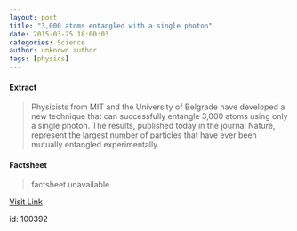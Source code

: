 ```yaml
---
layout: post
title: "3,000 atoms entangled with a single photon"
date: 2015-03-25 18:00:03
categories: Science
author: unknown author
tags: [physics]
---
```



#### Extract
>Physicists from MIT and the University of Belgrade have developed a new technique that can successfully entangle 3,000 atoms using only a single photon. The results, published today in the journal Nature, represent the largest number of particles that have ever been mutually entangled experimentally.

#### Factsheet
>factsheet unavailable

[Visit Link](http://phys.org/news346488175.html)

id:  100392
